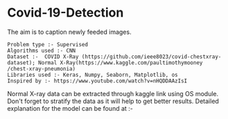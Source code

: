 # Covid-19-Detection
The aim is to caption newly feeded images.

    Problem type :- Supervised
    Algorithms used :- CNN
    Dataset :-  COVID X-Ray (https://github.com/ieee8023/covid-chestxray-dataset); Normal X-Ray(https://www.kaggle.com/paultimothymooney    /chest-xray-pneumonia)
    Libraries used :- Keras, Numpy, Seaborn, Matplotlib, os
    Inspired by :- https://www.youtube.com/watch?v=nHQDDAAzIsI

Normal X-ray data can be extracted through kaggle link using OS module. Don't forget to stratify the data as it will help to get better results.
Detailed explanation for the model can be found at :- 
